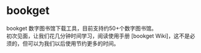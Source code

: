 # bookget

bookget 数字图书馆下载工具，目前支持约50+个数字图书馆。    
初次见面，让我们花几分钟时间学习，阅读使用手册 [bookget Wiki]，这不是必须的，但可以为我们以后使用节约更多的时间。



